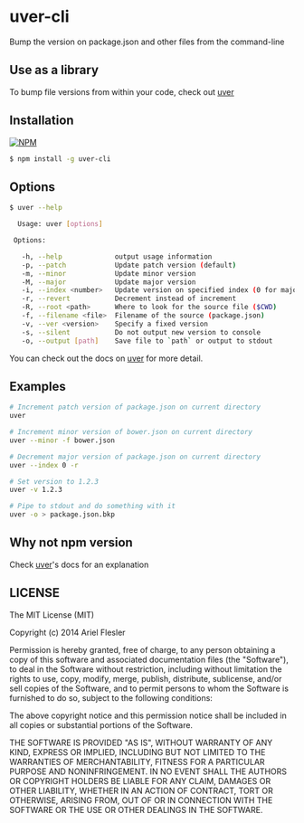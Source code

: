 # uver-cli

Bump the version on package.json and other files from the command-line

## Use as a library

To bump file versions from within your code, check out [uver](https://github.com/flesler/uver)

## Installation

[![NPM](https://nodei.co/npm/uver-cli.png?compact=true)](https://npmjs.org/package/uver-cli)

``` bash
$ npm install -g uver-cli
```

## Options

```bash
$ uver --help

  Usage: uver [options]

 Options:

   -h, --help             output usage information
   -p, --patch            Update patch version (default)
   -m, --minor            Update minor version
   -M, --major            Update major version
   -i, --index <number>   Update version on specified index (0 for major)
   -r, --revert           Decrement instead of increment
   -R, --root <path>      Where to look for the source file ($CWD)
   -f, --filename <file>  Filename of the source (package.json)
   -v, --ver <version>    Specify a fixed version
   -s, --silent           Do not output new version to console
   -o, --output [path]    Save file to `path` or output to stdout
```

You can check out the docs on [uver](https://github.com/flesler/uver) for more detail.

## Examples

```bash
# Increment patch version of package.json on current directory
uver
```

```bash
# Increment minor version of bower.json on current directory
uver --minor -f bower.json
```

```bash
# Decrement major version of package.json on current directory
uver --index 0 -r
```

```bash
# Set version to 1.2.3
uver -v 1.2.3
```

```bash
# Pipe to stdout and do something with it
uver -o > package.json.bkp
```
## Why not npm version

Check [uver](https://github.com/flesler/uver)'s docs for an explanation

## LICENSE

The MIT License (MIT)

Copyright (c) 2014 Ariel Flesler

Permission is hereby granted, free of charge, to any person obtaining a copy
of this software and associated documentation files (the "Software"), to deal
in the Software without restriction, including without limitation the rights
to use, copy, modify, merge, publish, distribute, sublicense, and/or sell
copies of the Software, and to permit persons to whom the Software is
furnished to do so, subject to the following conditions:

The above copyright notice and this permission notice shall be included in all
copies or substantial portions of the Software.

THE SOFTWARE IS PROVIDED "AS IS", WITHOUT WARRANTY OF ANY KIND, EXPRESS OR
IMPLIED, INCLUDING BUT NOT LIMITED TO THE WARRANTIES OF MERCHANTABILITY,
FITNESS FOR A PARTICULAR PURPOSE AND NONINFRINGEMENT. IN NO EVENT SHALL THE
AUTHORS OR COPYRIGHT HOLDERS BE LIABLE FOR ANY CLAIM, DAMAGES OR OTHER
LIABILITY, WHETHER IN AN ACTION OF CONTRACT, TORT OR OTHERWISE, ARISING FROM,
OUT OF OR IN CONNECTION WITH THE SOFTWARE OR THE USE OR OTHER DEALINGS IN THE
SOFTWARE.
